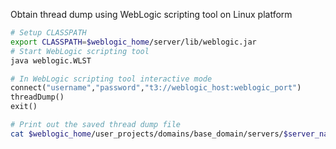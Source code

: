 Obtain thread dump using WebLogic scripting tool on Linux platform

```sh
# Setup CLASSPATH
export CLASSPATH=$weblogic_home/server/lib/weblogic.jar
# Start WebLogic scripting tool
java weblogic.WLST
```

```py
# In WebLogic scripting tool interactive mode
connect("username","password","t3://weblogic_host:weblogic_port")
threadDump()
exit()
```

```sh
# Print out the saved thread dump file
cat $weblogic_home/user_projects/domains/base_domain/servers/$server_name/logs/Thread_Dump_$server_name.txt
```
